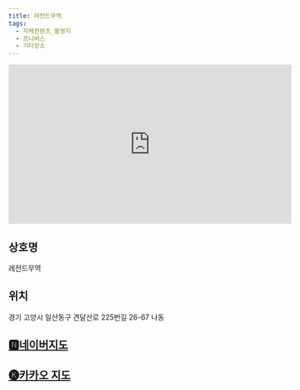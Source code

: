 ```yaml
---
title: 레전드무역
tags:
  - 자체컨텐츠_촬영지
  - 르니버스
  - 기타장소
---
```

<iframe width="560" height="315" src="https://www.youtube.com/embed/YcfEyj5KHN0?si=pjCnRxMS2Pm1PJXY" title="YouTube video player" frameborder="0" allow="accelerometer; autoplay; clipboard-write; encrypted-media; gyroscope; picture-in-picture; web-share" referrerpolicy="strict-origin-when-cross-origin" allowfullscreen></iframe>


## 상호명
레전드무역

## 위치
경기 고양시 일산동구 견달산로 225번길 26-67 나동


## [🅽네이버지도](https://naver.me/IgJL7ie5)

## [🅚카카오 지도](https://place.map.kakao.com/617028321)